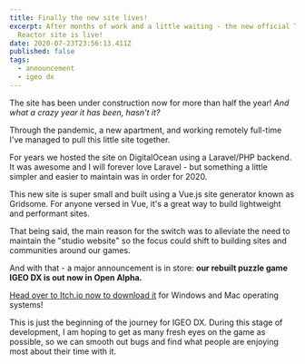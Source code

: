 ```yaml
---
title: Finally the new site lives!
excerpt: After months of work and a little waiting - the new official Thought
  Reactor site is live!
date: 2020-07-23T23:56:13.411Z
published: false
tags:
  - announcement
  - igeo dx
---
```

The site has been under construction now for more than half the year! *And what a crazy year it has been, hasn't it?*

Through the pandemic, a new apartment, and working remotely full-time I've managed to pull this little site together.

For years we hosted the site on DigitalOcean using a Laravel/PHP backend. It was awesome and I will forever love Laravel - but something a little simpler and easier to maintain was in order for 2020.

This new site is super small and built using a Vue.js site generator known as Gridsome. For anyone versed in Vue, it's a great way to build lightweight and performant sites.

That being said, the main reason for the switch was to alleviate the need to maintain the "studio website" so the focus could shift to building sites and communities around our games.

And with that - a major announcement is in store: **our rebuilt puzzle game IGEO DX is out now in Open Alpha.**

[Head over to Itch.io now to download it](http://igeogame.com) for Windows and Mac operating systems!

This is just the beginning of the journey for IGEO DX. During this stage of development, I am hoping to get as many fresh eyes on the game as possible, so we can smooth out bugs and find what people are enjoying most about their time with it.